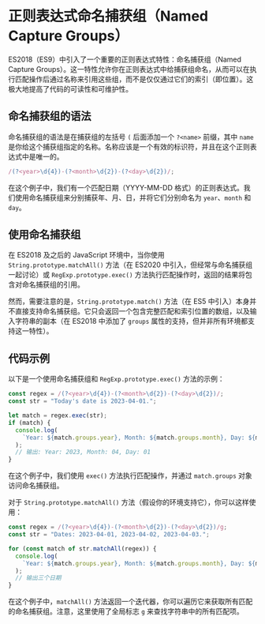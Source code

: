 # 正则表达式命名捕获组（Named Capture Groups）

ES2018（ES9）中引入了一个重要的正则表达式特性：命名捕获组（Named Capture Groups）。这一特性允许你在正则表达式中给捕获组命名，从而可以在执行匹配操作后通过名称来引用这些组，而不是仅仅通过它们的索引（即位置）。这极大地提高了代码的可读性和可维护性。

## 命名捕获组的语法

命名捕获组的语法是在捕获组的左括号 `(` 后面添加一个 `?<name>` 前缀，其中 `name` 是你给这个捕获组指定的名称。名称应该是一个有效的标识符，并且在这个正则表达式中是唯一的。

```javascript
/(?<year>\d{4})-(?<month>\d{2})-(?<day>\d{2})/;
```

在这个例子中，我们有一个匹配日期（YYYY-MM-DD 格式）的正则表达式。我们使用命名捕获组来分别捕获年、月、日，并将它们分别命名为 `year`、`month` 和 `day`。

## 使用命名捕获组

在 ES2018 及之后的 JavaScript 环境中，当你使用 `String.prototype.matchAll()` 方法（在 ES2020 中引入，但经常与命名捕获组一起讨论）或 `RegExp.prototype.exec()` 方法执行匹配操作时，返回的结果将包含对命名捕获组的引用。

然而，需要注意的是，`String.prototype.match()` 方法（在 ES5 中引入）本身并不直接支持命名捕获组。它只会返回一个包含完整匹配和索引位置的数组，以及输入字符串的副本（在 ES2018 中添加了 `groups` 属性的支持，但并非所有环境都支持这一特性）。

## 代码示例

以下是一个使用命名捕获组和 `RegExp.prototype.exec()` 方法的示例：

```javascript
const regex = /(?<year>\d{4})-(?<month>\d{2})-(?<day>\d{2})/;
const str = "Today's date is 2023-04-01.";

let match = regex.exec(str);
if (match) {
  console.log(
    `Year: ${match.groups.year}, Month: ${match.groups.month}, Day: ${match.groups.day}`
  );
  // 输出: Year: 2023, Month: 04, Day: 01
}
```

在这个例子中，我们使用 `exec()` 方法执行匹配操作，并通过 `match.groups` 对象访问命名捕获组。

对于 `String.prototype.matchAll()` 方法（假设你的环境支持它），你可以这样使用：

```javascript
const regex = /(?<year>\d{4})-(?<month>\d{2})-(?<day>\d{2})/g;
const str = "Dates: 2023-04-01, 2023-04-02, 2023-04-03.";

for (const match of str.matchAll(regex)) {
  console.log(
    `Year: ${match.groups.year}, Month: ${match.groups.month}, Day: ${match.groups.day}`
  );
  // 输出三个日期
}
```

在这个例子中，`matchAll()` 方法返回一个迭代器，你可以遍历它来获取所有匹配的命名捕获组。注意，这里使用了全局标志 `g` 来查找字符串中的所有匹配项。
